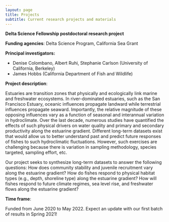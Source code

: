 ```yaml
---
layout: page
title: Projects
subtitle: Current research projects and materials
---
```


**Delta Science Fellowship postdoctoral research project**


**Funding agencies**: Delta Science Program, California Sea Grant

**Principal investigators:** 
- Denise Colombano, Albert Ruhi, Stephanie Carlson (University of California, Berkeley)
- James Hobbs (California Department of Fish and Wildlife)

**Project description**: 

Estuaries are transition zones that physically and ecologically link marine and freshwater ecosystems. In river-dominated estuaries, such as the San Francisco Estuary, oceanic influences propagate landward while terrestrial influences propagate seaward. Importantly, the relative magnitude of these opposing influences vary as a function of seasonal and interannual variation in hydroclimate. Over the last decade, numerous studies have quantified the effects of such physical drivers on water quality and primary and secondary productivity along the estuarine gradient. Different long-term datasets exist that would allow us to better understand past and predict future responses of fishes to such hydroclimatic fluctuations. However, such exercises are challenging because there is variation in sampling methodology, species targeted, sampling effort, etc. 

Our project seeks to synthesize long-term datasets to answer the following questions: How does community stability and juvenile recruitment vary along the estuarine gradient? How do fishes respond to physical habitat types (e.g., depth, shoreline type) along the estuarine gradient? How will fishes respond to future climate regimes, sea level rise, and freshwater flows along the estuarine gradient? 

**Time frame**:

Funded from June 2020 to May 2022. Expect an update with our first batch of results in Spring 2021!




